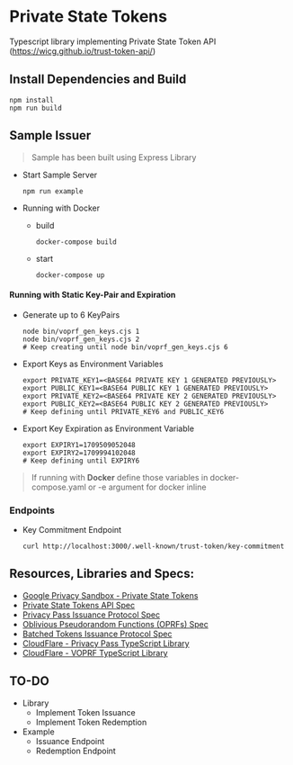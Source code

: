 # Private State Tokens

Typescript library implementing Private State Token API (https://wicg.github.io/trust-token-api/)


## Install Dependencies and Build

```
npm install
npm run build
```


## Sample Issuer

  > Sample has been built using Express Library

  - Start Sample Server
  
    ```
    npm run example
    ```
  
  - Running with Docker
  
    - build
      ```
      docker-compose build
      ```
    
    - start
      ```
      docker-compose up
      ```
    
#### Running with Static Key-Pair and Expiration
  - Generate up to 6 KeyPairs

    ```
    node bin/voprf_gen_keys.cjs 1
    node bin/voprf_gen_keys.cjs 2
    # Keep creating until node bin/voprf_gen_keys.cjs 6
    ```

  - Export Keys as Environment Variables 

    ```
    export PRIVATE_KEY1=<BASE64 PRIVATE KEY 1 GENERATED PREVIOUSLY>
    export PUBLIC_KEY1=<BASE64 PUBLIC KEY 1 GENERATED PREVIOUSLY>
    export PRIVATE_KEY2=<BASE64 PRIVATE KEY 2 GENERATED PREVIOUSLY>
    export PUBLIC_KEY2=<BASE64 PUBLIC KEY 2 GENERATED PREVIOUSLY>
    # Keep defining until PRIVATE_KEY6 and PUBLIC_KEY6
    ```

  - Export Key Expiration as Environment Variable

    ```
    export EXPIRY1=1709509052048
    export EXPIRY2=1709994102048
    # Keep defining until EXPIRY6
    ```
    
> If running with **Docker** define those variables in docker-compose.yaml or -e argument for docker inline
    
### Endpoints

  - Key Commitment Endpoint
    
    ```
    curl http://localhost:3000/.well-known/trust-token/key-commitment
    ```

## Resources, Libraries and Specs:

- [Google Privacy Sandbox - Private State Tokens](https://developers.google.com/privacy-sandbox/protections/private-state-tokens)
- [Private State Tokens API Spec](https://wicg.github.io/trust-token-api/)
- [Privacy Pass Issuance Protocol Spec](https://www.ietf.org/archive/id/draft-ietf-privacypass-protocol-10.html)
- [Oblivious Pseudorandom Functions (OPRFs) Spec](https://www.ietf.org/archive/id/draft-irtf-cfrg-voprf-21.html)
- [Batched Tokens Issuance Protocol Spec](https://www.ietf.org/archive/id/draft-robert-privacypass-batched-tokens-01.html)
- [CloudFlare - Privacy Pass TypeScript Library](https://github.com/cloudflare/privacypass-ts/)
- [CloudFlare - VOPRF TypeScript Library](https://github.com/cloudflare/voprf-ts)


## TO-DO

- Library
  - Implement Token Issuance
  - Implement Token Redemption
- Example
  - Issuance Endpoint
  - Redemption Endpoint
